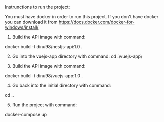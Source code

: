 Instrunctions to run the project:

You must have docker in order to run this project.
If you don't have docker you can download it from https://docs.docker.com/docker-for-windows/install/

1. Build the API image with command:

docker build -t dinu98/nestjs-api:1.0 .

2. Go into the vuejs-app directory with command:
   cd .\vuejs-app\

3. Build the API image with command:

docker build -t dinu98/vuejs-app:1.0 .

4. Go back into the initial directory with command:

cd ..

5. Run the project with command:

docker-compose up
